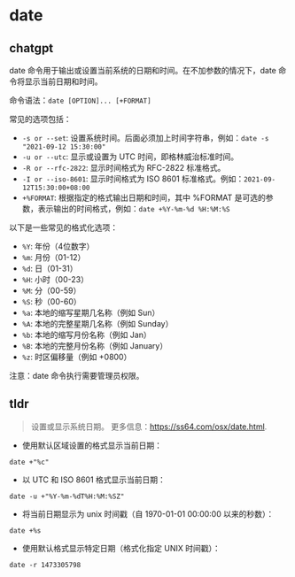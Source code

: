 # date 
## chatgpt 
date 命令用于输出或设置当前系统的日期和时间。在不加参数的情况下，date 命令将显示当前日期和时间。

命令语法：`date [OPTION]... [+FORMAT]` 

常见的选项包括：

- `-s or --set`: 设置系统时间。后面必须加上时间字符串，例如：`date -s "2021-09-12 15:30:00"`
- `-u or --utc`: 显示或设置为 UTC 时间，即格林威治标准时间。
- `-R or --rfc-2822`: 显示时间格式为 RFC-2822 标准格式。
- `-I or --iso-8601`: 显示时间格式为 ISO 8601 标准格式。例如：`2021-09-12T15:30:00+08:00`
- `+%FORMAT`: 根据指定的格式输出日期和时间，其中 %FORMAT 是可选的参数，表示输出的时间格式，例如：`date +%Y-%m-%d %H:%M:%S`

以下是一些常见的格式化选项：

- `%Y`: 年份（4位数字）
- `%m`: 月份（01-12）
- `%d`: 日（01-31）
- `%H`: 小时（00-23）
- `%M`: 分（00-59）
- `%S`: 秒（00-60）
- `%a`: 本地的缩写星期几名称（例如 Sun）
- `%A`: 本地的完整星期几名称（例如 Sunday）
- `%b`: 本地的缩写月份名称（例如 Jan）
- `%B`: 本地的完整月份名称（例如 January）
- `%z`: 时区偏移量（例如 +0800）

注意：date 命令执行需要管理员权限。 

## tldr 
 
> 设置或显示系统日期。
> 更多信息：<https://ss64.com/osx/date.html>.

- 使用默认区域设置的格式显示当前日期：

`date +"%c"`

- 以 UTC 和 ISO 8601 格式显示当前日期：

`date -u +"%Y-%m-%dT%H:%M:%SZ"`

- 将当前日期显示为 unix 时间戳（自 1970-01-01 00:00:00 以来的秒数）：

`date +%s`

- 使用默认格式显示特定日期（格式化指定 UNIX 时间戳）：

`date -r 1473305798`
